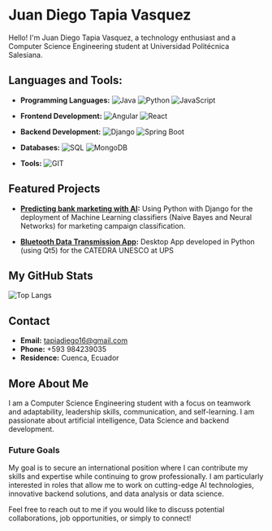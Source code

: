 # Juan Diego Tapia Vasquez

Hello! I'm Juan Diego Tapia Vasquez, a technology enthusiast and a Computer Science Engineering student at Universidad Politécnica Salesiana.

## Languages and Tools:

- **Programming Languages:**
  ![Java](https://img.shields.io/badge/Java-ED8B00?style=for-the-badge&logo=java&logoColor=white)
  ![Python](https://img.shields.io/badge/Python-3776AB?style=for-the-badge&logo=python&logoColor=white)
  ![JavaScript](https://img.shields.io/badge/JavaScript-F7DF1E?style=for-the-badge&logo=javascript&logoColor=black)

- **Frontend Development:**
  ![Angular](https://img.shields.io/badge/Angular-DD0031?style=for-the-badge&logo=angular&logoColor=white)
  ![React](https://img.shields.io/badge/React-20232A?style=for-the-badge&logo=react&logoColor=61DAFB)

- **Backend Development:**
  ![Django](https://img.shields.io/badge/Django-092E20?style=for-the-badge&logo=django&logoColor=white)
  ![Spring Boot](https://img.shields.io/badge/Spring_Boot-6DB33F?style=for-the-badge&logo=spring-boot&logoColor=white)

- **Databases:**
  ![SQL](https://img.shields.io/badge/SQL-4479A1?style=for-the-badge&logo=sql&logoColor=white)
  ![MongoDB](https://img.shields.io/badge/MongoDB-47A248?style=for-the-badge&logo=mongodb&logoColor=white)

- **Tools:**
  ![GIT](https://img.shields.io/badge/GIT-F05032?style=for-the-badge&logo=git&logoColor=white)

## Featured Projects

- **[Predicting bank marketing with AI](https://github.com/juandtap/MachineLearningServices):** Using Python with Django for the deployment of Machine Learning classifiers (Naive Bayes and Neural Networks) for marketing campaign classification.

- **[Bluetooth Data Transmission App](https://github.com/juandtap/SalaMultiSensorial):**  Desktop App developed in Python (using Qt5) for the CATEDRA UNESCO  at UPS

## My GitHub Stats

![Top Langs](https://github-readme-stats.vercel.app/api/top-langs/?username=juandtap&layout=compact&hide=Jupyter%20Notebook,HTML)

## Contact

- **Email:** [tapiadiego16@gmail.com](mailto:tapiadiego16@gmail.com)
- **Phone:** +593 984239035
- **Residence:** Cuenca, Ecuador

## More About Me

I am a Computer Science Engineering student with a focus on teamwork and adaptability, leadership skills, communication, and self-learning. I am passionate about artificial intelligence, Data Science and backend development.

### Future Goals

My goal is to secure an international position where I can contribute my skills and expertise while continuing to grow professionally. I am particularly interested in roles that allow me to work on cutting-edge AI technologies, innovative backend solutions, and data analysis or data science.

Feel free to reach out to me if you would like to discuss potential collaborations, job opportunities, or simply to connect!
